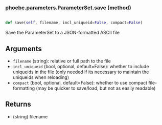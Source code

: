 ### [phoebe](phoebe.md).[parameters](phoebe.parameters.md).[ParameterSet](phoebe.parameters.ParameterSet.md).save (method)


```py

def save(self, filename, incl_uniqueid=False, compact=False)

```



Save the ParameterSet to a JSON-formatted ASCII file

Arguments
----------
* `filename` (string): relative or full path to the file
* `incl_uniqueid` (bool, optional, default=False): whether to include
    uniqueids in the file (only needed if its necessary to maintain the
    uniqueids when reloading)
* `compact` (bool, optional, default=False): whether to use compact
    file-formatting (may be quicker to save/load, but not as easily readable)

Returns
--------
* (string) filename

